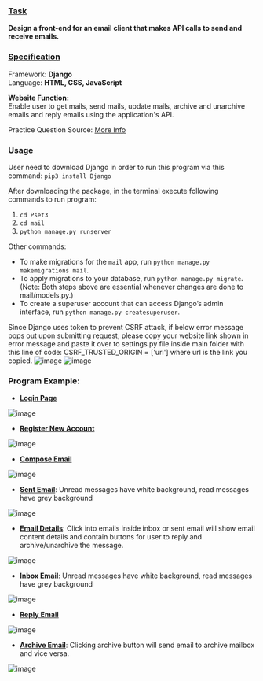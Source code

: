 ### <ins>Task</ins> ###
**Design a front-end for an email client that makes API calls to send and receive emails.**

### <ins>Specification</ins> ###
Framework: **Django** <br>
Language: **HTML, CSS, JavaScript**

**Website Function:** <br>
Enable user to get mails, send mails, update mails, archive and unarchive emails and reply emails using the application's API.

Practice Question Source: [More Info](https://cs50.harvard.edu/web/2020/projects/3/mail/)

### <ins>Usage</ins> ###
User need to download Django in order to run this program via this command: `pip3 install Django`

After downloading the package, in the terminal execute following commands to run program:
1. `cd Pset3`
2. `cd mail`
3. `python manage.py runserver`

Other commands:
- To make migrations for the `mail` app, run `python manage.py makemigrations mail`.
- To apply migrations to your database, run `python manage.py migrate`. <br>
  (Note: Both steps above are essential whenever changes are done to mail/models.py.)
- To create a superuser account that can access Django’s admin interface, run `python manage.py createsuperuser`.

Since Django uses token to prevent CSRF attack, if below error message pops out upon submitting request, please copy your website link shown in error message and paste it over to settings.py file inside main folder with this line of code: CSRF_TRUSTED_ORIGIN = ['url'] where url is the link you copied.
![image](https://user-images.githubusercontent.com/107826905/215766258-078c54e6-d83f-4b57-9830-b44491bc141d.png)
![image](https://user-images.githubusercontent.com/107826905/215766756-d2dbbc68-b14a-49e8-96fb-e2840cb1248a.png)

### Program Example: ###
- **<ins>Login Page</ins>**

![image](https://user-images.githubusercontent.com/107826905/215767037-d1cc5e35-e57e-449d-8cf3-edefc8fcac87.png)

- **<ins>Register New Account</ins>**

![image](https://user-images.githubusercontent.com/107826905/215767148-9b1e9d98-007c-4b4c-b1f8-d7e2941a7ab4.png)

- **<ins>Compose Email</ins>**

![image](https://user-images.githubusercontent.com/107826905/215768355-00a211e4-b704-4e5c-b9e1-bb2fdac20d72.png)

- **<ins>Sent Email</ins>**: Unread messages have white background, read messages have grey background

![image](https://user-images.githubusercontent.com/107826905/215768683-63a88d78-4375-45f8-92ab-7fb0ed3610a7.png)

- **<ins> Email Details</ins>**: Click into emails inside inbox or sent email will show email content details and contain buttons for user to reply and archive/unarchive the message.

![image](https://user-images.githubusercontent.com/107826905/215769051-7c2b075c-9541-4333-b49f-9d700ae00923.png)


- **<ins>Inbox Email</ins>**: Unread messages have white background, read messages have grey background

![image](https://user-images.githubusercontent.com/107826905/215769718-2976c16d-96a6-43c4-801a-21af257913bf.png)


- **<ins>Reply Email</ins>**

![image](https://user-images.githubusercontent.com/107826905/215769917-57c096f4-e6b4-4ed8-932f-e8c808375876.png)


- **<ins>Archive Email</ins>**: Clicking archive button will send email to archive mailbox and vice versa.

![image](https://user-images.githubusercontent.com/107826905/215770101-636d61d6-5b72-4daf-93ea-8b4bce726478.png)


